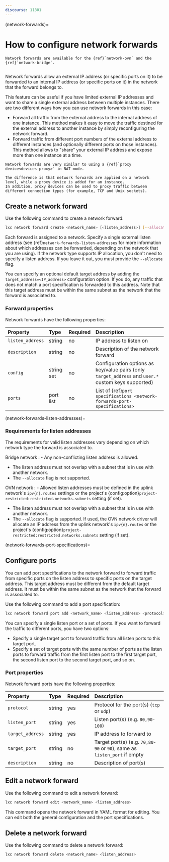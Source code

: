 ```yaml
---
discourse: 11801
---
```


(network-forwards)=
# How to configure network forwards

```{note}
Network forwards are available for the {ref}`network-ovn` and the {ref}`network-bridge`.
```

```{youtube} https://www.youtube.com/watch?v=B-Uzo9WldMs
```

Network forwards allow an external IP address (or specific ports on it) to be forwarded to an internal IP address (or specific ports on it) in the network that the forward belongs to.

This feature can be useful if you have limited external IP addresses and want to share a single external address between multiple instances.
There are two different ways how you can use network forwards in this case:

- Forward all traffic from the external address to the internal address of one instance.
  This method makes it easy to move the traffic destined for the external address to another instance by simply reconfiguring the network forward.
- Forward traffic from different port numbers of the external address to different instances (and optionally different ports on those instances).
  This method allows to "share" your external IP address and expose more than one instance at a time.

```{tip}
Network forwards are very similar to using a {ref}`proxy device<devices-proxy>` in NAT mode.

The difference is that network forwards are applied on a network level, while a proxy device is added for an instance.
In addition, proxy devices can be used to proxy traffic between different connection types (for example, TCP and Unix sockets).
```

## Create a network forward

Use the following command to create a network forward:

```bash
lxc network forward create <network_name> [<listen_address>] [--allocate=ipv{4,6}] [configuration_options...]
```

Each forward is assigned to a network.
Specify a single external listen address (see {ref}`network-forwards-listen-addresses` for more information about which addresses can be forwarded, depending on the network that you are using).
If the network type supports IP allocation, you don't need to specify a listen address.
If you leave it out, you must provide the `--allocate` flag.

You can specify an optional default target address by adding the `target_address=<IP_address>` configuration option.
If you do, any traffic that does not match a port specification is forwarded to this address.
Note that this target address must be within the same subnet as the network that the forward is associated to.

### Forward properties

Network forwards have the following properties:

Property         | Type       | Required | Description
:--              | :--        | :--      | :--
`listen_address` | string     | no       | IP address to listen on
`description`    | string     | no       | Description of the network forward
`config`         | string set | no       | Configuration options as key/value pairs (only `target_address` and `user.*` custom keys supported)
`ports`          | port list  | no       | List of {ref}`port specifications <network-forwards-port-specifications>`

(network-forwards-listen-addresses)=
### Requirements for listen addresses

The requirements for valid listen addresses vary depending on which network type the forward is associated to.

Bridge network
: - Any non-conflicting listen address is allowed.
  - The listen address must not overlap with a subnet that is in use with another network.
  - The `--allocate` flag is not supported.

OVN network
: - Allowed listen addresses must be defined in the uplink network's `ipv{n}.routes` settings or the project's {config:option}`project-restricted:restricted.networks.subnets` setting (if set).
  - The listen address must not overlap with a subnet that is in use with another network.
  - The `--allocate` flag is supported. If used, the OVN network driver will allocate an IP address from the uplink network's `ipv{n}.routes` or the project's {config:option}`project-restricted:restricted.networks.subnets` setting (if set).

(network-forwards-port-specifications)=
## Configure ports

You can add port specifications to the network forward to forward traffic from specific ports on the listen address to specific ports on the target address.
This target address must be different from the default target address.
It must be within the same subnet as the network that the forward is associated to.

Use the following command to add a port specification:

```bash
lxc network forward port add <network_name> <listen_address> <protocol> <listen_ports> <target_address> [<target_ports>]
```

You can specify a single listen port or a set of ports.
If you want to forward the traffic to different ports, you have two options:

- Specify a single target port to forward traffic from all listen ports to this target port.
- Specify a set of target ports with the same number of ports as the listen ports to forward traffic from the first listen port to the first target port, the second listen port to the second target port, and so on.

### Port properties

Network forward ports have the following properties:

Property          | Type       | Required | Description
:--               | :--        | :--      | :--
`protocol`        | string     | yes      | Protocol for the port(s) (`tcp` or `udp`)
`listen_port`     | string     | yes      | Listen port(s) (e.g. `80,90-100`)
`target_address`  | string     | yes      | IP address to forward to
`target_port`     | string     | no       | Target port(s) (e.g. `70,80-90` or `90`), same as `listen_port` if empty
`description`     | string     | no       | Description of port(s)

## Edit a network forward

Use the following command to edit a network forward:

```bash
lxc network forward edit <network_name> <listen_address>
```

This command opens the network forward in YAML format for editing.
You can edit both the general configuration and the port specifications.

## Delete a network forward

Use the following command to delete a network forward:

```bash
lxc network forward delete <network_name> <listen_address>
```
